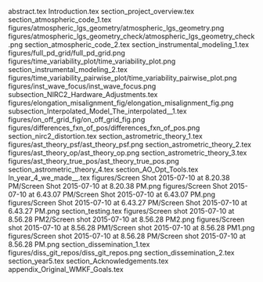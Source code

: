 abstract.tex
Introduction.tex
section_project_overview.tex
section_atmospheric_code_1.tex
figures/atmospheric_lgs_geometry/atmospheric_lgs_geometry.png
figures/atmospheric_lgs_geometry_check/atmospheric_lgs_geometry_check.png
section_atmospheric_code_2.tex
section_instrumental_modeling_1.tex
figures/full_pd_grid/full_pd_grid.png
figures/time_variability_plot/time_variability_plot.png
section_instrumental_modeling_2.tex 
figures/time_variability_pairwise_plot/time_variability_pairwise_plot.png
figures/inst_wave_focus/inst_wave_focus.png
subsection_NIRC2_Hardware_Adjustments.tex
figures/elongation_misalignment_fig/elongation_misalignment_fig.png
subsection_Interpolated_Model_The_interpolated__1.tex
figures/on_off_grid_fig/on_off_grid_fig.png
figures/differences_fxn_of_pos/differences_fxn_of_pos.png
section_nirc2_distortion.tex
section_astrometric_theory_1.tex
figures/ast_theory_psf/ast_theory_psf.png
section_astrometric_theory_2.tex
figures/ast_theory_op/ast_theory_op.png
section_astrometric_theory_3.tex
figures/ast_theory_true_pos/ast_theory_true_pos.png
section_astrometric_theory_4.tex
section_AO_Opt_Tools.tex
In_year_4_we_made__.tex
figures/Screen Shot 2015-07-10 at 8.20.38 PM/Screen Shot 2015-07-10 at 8.20.38 PM.png
figures/Screen Shot 2015-07-10 at 6.43.07 PM/Screen Shot 2015-07-10 at 6.43.07 PM.png
figures/Screen Shot 2015-07-10 at 6.43.27 PM/Screen Shot 2015-07-10 at 6.43.27 PM.png
section_testing.tex
figures/Screen shot 2015-07-10 at 8.56.28 PM2/Screen shot 2015-07-10 at 8.56.28 PM2.png
figures/Screen shot 2015-07-10 at 8.56.28 PM1/Screen shot 2015-07-10 at 8.56.28 PM1.png
figures/Screen shot 2015-07-10 at 8.56.28 PM/Screen shot 2015-07-10 at 8.56.28 PM.png
section_dissemination_1.tex
figures/diss_git_repos/diss_git_repos.png
section_dissemination_2.tex
section_year5.tex
section_Acknowledgements.tex
appendix_Original_WMKF_Goals.tex
